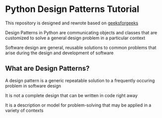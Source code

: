 # Python Design Patterns Tutorial

This repository is designed and rewrote based on [geeksforgeeks](https://www.geeksforgeeks.org/python-design-patterns/)

Design Patterns in Python are communicating objects and classes that are customized to solve a general design problem in a particular context

Software design are general, reusable solutions to common problems that arise during the design and development of software

## What are Design Patterns?

A design pattern is a generic repeatable solution to a frequently occuring problem in software design

It is not a complete design that can be written in code right away

It is a description or model for problem-solving that may be applied in a variety of contexts

